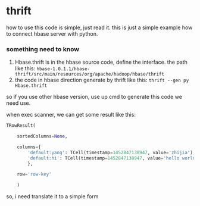 # thrift
how to use this code is simple, just read it.
this is just a simple example how to connect hbase server with python.


### something need to know

1. Hbase.thrift is in the hbase source code, define the interface. 
    the path like this: `hbase-1.0.1.1/hbase-thrift/src/main/resources/org/apache/hadoop/hbase/thrift`
2. the code in hbase direction generate by thrift
    like this: `thrift --gen py Hbase.thrift`
    
so if you use other hbase version, use up cmd to generate this code we need use.

when exec scanner, we can  get some result like this:


``` python
TRowResult(

    sortedColumns=None,

    columns={
        'default:yang': TCell(timestamp=1452847138947, value='zhijia'),
        'default:hi': TCell(timestamp=1452847138947, value='hello world')
        },

    row='row-key'

    )
```

so, i need translate it to a simple form
